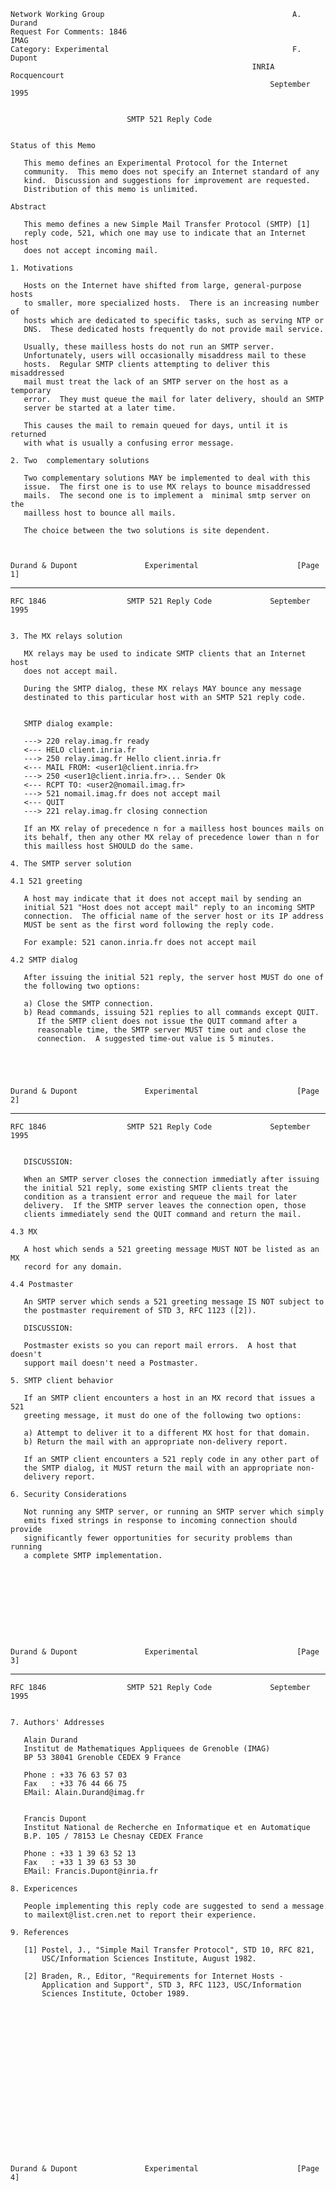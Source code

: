     Network Working Group                                          A. Durand
    Request For Comments: 1846                                          IMAG
    Category: Experimental                                         F. Dupont
                                                          INRIA Rocquencourt
                                                              September 1995


                              SMTP 521 Reply Code


    Status of this Memo

       This memo defines an Experimental Protocol for the Internet
       community.  This memo does not specify an Internet standard of any
       kind.  Discussion and suggestions for improvement are requested.
       Distribution of this memo is unlimited.

    Abstract

       This memo defines a new Simple Mail Transfer Protocol (SMTP) [1]
       reply code, 521, which one may use to indicate that an Internet host
       does not accept incoming mail.

    1. Motivations

       Hosts on the Internet have shifted from large, general-purpose hosts
       to smaller, more specialized hosts.  There is an increasing number of
       hosts which are dedicated to specific tasks, such as serving NTP or
       DNS.  These dedicated hosts frequently do not provide mail service.

       Usually, these mailless hosts do not run an SMTP server.
       Unfortunately, users will occasionally misaddress mail to these
       hosts.  Regular SMTP clients attempting to deliver this misaddressed
       mail must treat the lack of an SMTP server on the host as a temporary
       error.  They must queue the mail for later delivery, should an SMTP
       server be started at a later time.

       This causes the mail to remain queued for days, until it is returned
       with what is usually a confusing error message.

    2. Two  complementary solutions

       Two complementary solutions MAY be implemented to deal with this
       issue.  The first one is to use MX relays to bounce misaddressed
       mails.  The second one is to implement a  minimal smtp server on the
       mailless host to bounce all mails.

       The choice between the two solutions is site dependent.



    Durand & Dupont               Experimental                      [Page 1]

------------------------------------------------------------------------

``` newpage
RFC 1846                  SMTP 521 Reply Code             September 1995


3. The MX relays solution

   MX relays may be used to indicate SMTP clients that an Internet host
   does not accept mail.

   During the SMTP dialog, these MX relays MAY bounce any message
   destinated to this particular host with an SMTP 521 reply code.


   SMTP dialog example:

   ---> 220 relay.imag.fr ready
   <--- HELO client.inria.fr
   ---> 250 relay.imag.fr Hello client.inria.fr
   <--- MAIL FROM: <user1@client.inria.fr>
   ---> 250 <user1@client.inria.fr>... Sender Ok
   <--- RCPT TO: <user2@nomail.imag.fr>
   ---> 521 nomail.imag.fr does not accept mail
   <--- QUIT
   ---> 221 relay.imag.fr closing connection

   If an MX relay of precedence n for a mailless host bounces mails on
   its behalf, then any other MX relay of precedence lower than n for
   this mailless host SHOULD do the same.

4. The SMTP server solution

4.1 521 greeting

   A host may indicate that it does not accept mail by sending an
   initial 521 "Host does not accept mail" reply to an incoming SMTP
   connection.  The official name of the server host or its IP address
   MUST be sent as the first word following the reply code.

   For example: 521 canon.inria.fr does not accept mail

4.2 SMTP dialog

   After issuing the initial 521 reply, the server host MUST do one of
   the following two options:

   a) Close the SMTP connection.
   b) Read commands, issuing 521 replies to all commands except QUIT.
      If the SMTP client does not issue the QUIT command after a
      reasonable time, the SMTP server MUST time out and close the
      connection.  A suggested time-out value is 5 minutes.





Durand & Dupont               Experimental                      [Page 2]
```

------------------------------------------------------------------------

``` newpage
RFC 1846                  SMTP 521 Reply Code             September 1995


   DISCUSSION:

   When an SMTP server closes the connection immediatly after issuing
   the initial 521 reply, some existing SMTP clients treat the
   condition as a transient error and requeue the mail for later
   delivery.  If the SMTP server leaves the connection open, those
   clients immediately send the QUIT command and return the mail.

4.3 MX

   A host which sends a 521 greeting message MUST NOT be listed as an MX
   record for any domain.

4.4 Postmaster

   An SMTP server which sends a 521 greeting message IS NOT subject to
   the postmaster requirement of STD 3, RFC 1123 ([2]).

   DISCUSSION:

   Postmaster exists so you can report mail errors.  A host that doesn't
   support mail doesn't need a Postmaster.

5. SMTP client behavior

   If an SMTP client encounters a host in an MX record that issues a 521
   greeting message, it must do one of the following two options:

   a) Attempt to deliver it to a different MX host for that domain.
   b) Return the mail with an appropriate non-delivery report.

   If an SMTP client encounters a 521 reply code in any other part of
   the SMTP dialog, it MUST return the mail with an appropriate non-
   delivery report.

6. Security Considerations

   Not running any SMTP server, or running an SMTP server which simply
   emits fixed strings in response to incoming connection should provide
   significantly fewer opportunities for security problems than running
   a complete SMTP implementation.










Durand & Dupont               Experimental                      [Page 3]
```

------------------------------------------------------------------------

``` newpage
RFC 1846                  SMTP 521 Reply Code             September 1995


7. Authors' Addresses

   Alain Durand
   Institut de Mathematiques Appliquees de Grenoble (IMAG)
   BP 53 38041 Grenoble CEDEX 9 France

   Phone : +33 76 63 57 03
   Fax   : +33 76 44 66 75
   EMail: Alain.Durand@imag.fr


   Francis Dupont
   Institut National de Recherche en Informatique et en Automatique
   B.P. 105 / 78153 Le Chesnay CEDEX France

   Phone : +33 1 39 63 52 13
   Fax   : +33 1 39 63 53 30
   EMail: Francis.Dupont@inria.fr

8. Expericences

   People implementing this reply code are suggested to send a message
   to mailext@list.cren.net to report their experience.

9. References

   [1] Postel, J., "Simple Mail Transfer Protocol", STD 10, RFC 821,
       USC/Information Sciences Institute, August 1982.

   [2] Braden, R., Editor, "Requirements for Internet Hosts -
       Application and Support", STD 3, RFC 1123, USC/Information
       Sciences Institute, October 1989.



















Durand & Dupont               Experimental                      [Page 4]
```
